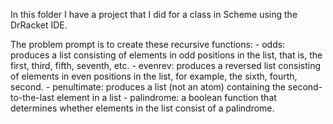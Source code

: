 In this folder I have a project that I did for a class in Scheme using the DrRacket IDE. 

The problem prompt is to create these recursive functions:
	- odds:  produces a list consisting of elements in odd positions in the list, that is, the first, third, fifth, seventh, etc.
    - evenrev:  produces a reversed list consisting of elements in even positions in the list, for example, the sixth, fourth, second.
    - penultimate:  produces a list (not an atom) containing the second-to-the-last element in a list
    - palindrome:  a boolean function that determines whether elements in the list consist of a palindrome. 
